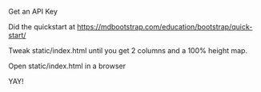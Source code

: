 Get an API Key

Did the quickstart at https://mdbootstrap.com/education/bootstrap/quick-start/

Tweak static/index.html until you get 2 columns and a 100% height map.

Open static/index.html in a browser

YAY!